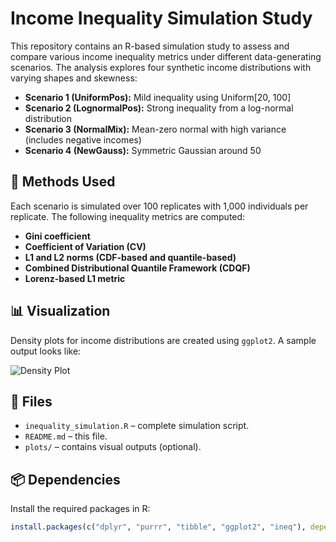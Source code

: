 # Income Inequality Simulation Study

This repository contains an R-based simulation study to assess and compare various income inequality metrics under different data-generating scenarios. The analysis explores four synthetic income distributions with varying shapes and skewness:

- **Scenario 1 (UniformPos):** Mild inequality using Uniform[20, 100]
- **Scenario 2 (LognormalPos):** Strong inequality from a log-normal distribution
- **Scenario 3 (NormalMix):** Mean-zero normal with high variance (includes negative incomes)
- **Scenario 4 (NewGauss):** Symmetric Gaussian around 50

## 🔧 Methods Used

Each scenario is simulated over 100 replicates with 1,000 individuals per replicate. The following inequality metrics are computed:

- **Gini coefficient**
- **Coefficient of Variation (CV)**
- **L1 and L2 norms (CDF-based and quantile-based)**
- **Combined Distributional Quantile Framework (CDQF)**
- **Lorenz-based L1 metric**

## 📊 Visualization

Density plots for income distributions are created using `ggplot2`. A sample output looks like:

![Density Plot](plots/income_density_plot.png)

## 📂 Files

- `inequality_simulation.R` – complete simulation script.
- `README.md` – this file.
- `plots/` – contains visual outputs (optional).

## 📦 Dependencies

Install the required packages in R:

```r
install.packages(c("dplyr", "purrr", "tibble", "ggplot2", "ineq"), dependencies = TRUE)

